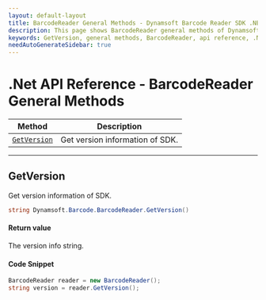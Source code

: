 ```yaml
---
layout: default-layout
title: BarcodeReader General Methods - Dynamsoft Barcode Reader SDK .NET Edition API Reference
description: This page shows BarcodeReader general methods of Dynamsoft Barcode Reader SDK .NET Edition.
keywords: GetVersion, general methods, BarcodeReader, api reference, .Net
needAutoGenerateSidebar: true
---
```


# .Net API Reference - BarcodeReader General Methods

  | Method               | Description |
  |----------------------|-------------|
  | [`GetVersion`](#getversion) | Get version information of SDK.|

  ---


## GetVersion

Get version information of SDK.

```C#
string Dynamsoft.Barcode.BarcodeReader.GetVersion()
```

#### Return value
The version info string. 

#### Code Snippet
```C#
BarcodeReader reader = new BarcodeReader();
string version = reader.GetVersion();
```
